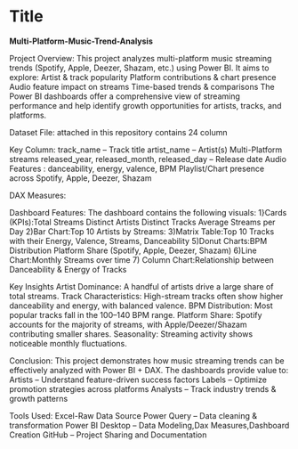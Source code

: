 # Title
 **Multi-Platform-Music-Trend-Analysis**
 
Project Overview:
This project analyzes multi-platform music streaming trends (Spotify, Apple, Deezer, Shazam, etc.) using Power BI.
It aims to explore:
Artist & track popularity
Platform contributions & chart presence
Audio feature impact on streams
Time-based trends & comparisons
The Power BI dashboards offer a comprehensive view of streaming performance and help identify growth opportunities for artists, tracks, and platforms.

Dataset
File: attached in this repository contains 24 column

Key Column:
track_name – Track title
artist_name – Artist(s)
Multi-Platform streams 
released_year, released_month, released_day – Release date
Audio Features : danceability, energy, valence, BPM
Playlist/Chart presence across Spotify, Apple, Deezer, Shazam

DAX Measures:

 Dashboard Features:
The dashboard contains the following visuals:
1}Cards (KPIs):Total Streams
             Distinct Artists
             Distinct Tracks
            Average Streams per Day
2)Bar Chart:Top 10 Artists by Streams:
3)Matrix Table:Top 10 Tracks with their Energy, Valence, Streams, Danceability
5)Donut Charts:BPM Distribution
               Platform Share (Spotify, Apple, Deezer, Shazam)
6)Line Chart:Monthly Streams over time
7) Column Chart:Relationship between Danceability & Energy of Tracks

 Key Insights
Artist Dominance: A handful of artists drive a large share of total streams.
Track Characteristics: High-stream tracks often show higher danceability and energy, with balanced valence.
BPM Distribution: Most popular tracks fall in the 100–140 BPM range.
Platform Share: Spotify accounts for the majority of streams, with Apple/Deezer/Shazam contributing smaller shares.
Seasonality: Streaming activity shows noticeable monthly fluctuations.

Conclusion:
This project demonstrates how music streaming trends can be effectively analyzed with Power BI + DAX.
The dashboards provide value to:
Artists – Understand feature-driven success factors
Labels – Optimize promotion strategies across platforms
Analysts – Track industry trends & growth patterns

Tools Used:
Excel-Raw Data Source
Power Query – Data cleaning & transformation
Power BI Desktop – Data Modeling,Dax Measures,Dashboard Creation
GitHub – Project Sharing and Documentation
